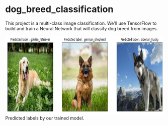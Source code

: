 # dog_breed_classification
This project is a multi-class image classification.  We'll use TensorFlow to build and train a Neural Network that will classify dog breed from images.


<img src="https://github.com/AmineAgrane/dog_breed_classification/blob/master/docs/predicted_labels.png" width="900" height="250">
Predicted labels by our trained model.
